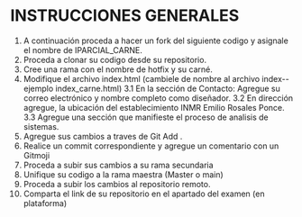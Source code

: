 # INSTRUCCIONES GENERALES
1. A continuación proceda a hacer un fork del siguiente codigo y asignale el nombre de IPARCIAL_CARNE.
2. Proceda a clonar su codigo desde su repositorio.
3. Cree una rama con el nombre de hotfix y su carné.
4. Modifique el archivo index.html (cambiele de nombre al archivo index-- ejemplo index_carne.html)
    3.1 En la sección de Contacto: Agregue su correo electrónico y nombre completo como diseñador.
    3.2 En dirección agregue, la ubicación del establecimiento INMR Emilio Rosales Ponce.
    3.3 Agregue una sección que manifieste el proceso de analisis de sistemas.
5. Agregue sus cambios a traves de Git Add .
6. Realice un commit correspondiente y agregue un comentario con un Gitmoji
7. Proceda a subir sus cambios a su rama secundaria
8. Unifique su codigo a la rama maestra (Master o main)
9. Proceda a subir los cambios al repositorio remoto.
10. Comparta el link de su repositorio en el apartado del examen (en plataforma)

